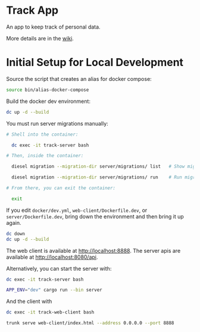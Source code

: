 # Track App

An app to keep track of personal data.

More details are in the [wiki](https://github.com/johnshaughnessy/track/wiki).

# Initial Setup for Local Development

Source the script that creates an alias for docker compose:

```sh
source bin/alias-docker-compose
```

Build the docker dev environment:

```sh
dc up -d --build
```

You must run server migrations manually:

```sh
# Shell into the container:

  dc exec -it track-server bash

# Then, inside the container:

  diesel migration --migration-dir server/migrations/ list   # Show migrations

  diesel migration --migration-dir server/migrations/ run    # Run migrations

# From there, you can exit the container:

  exit
```

If you edit `docker/dev.yml`, `web-client/Dockerfile.dev`, or `server/Dockerfile.dev`, bring down the environment and then bring it up again.

```sh
dc down
dc up -d --build
```

The web client is available at [http://localhost:8888](http://localhost:8888).
The server apis are available at [http://localhost:8080/api](http://localhost:8080/api).

Alternatively, you can start the server with:

```sh
dc exec -it track-server bash

APP_ENV="dev" cargo run --bin server
```

And the client with

```sh
dc exec -it track-web-client bash

trunk serve web-client/index.html --address 0.0.0.0 --port 8888
```
